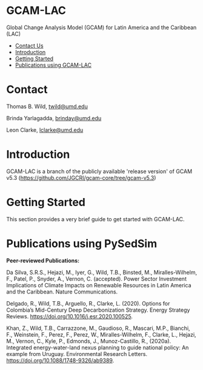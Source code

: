 # GCAM-LAC
Global Change Analysis Model (GCAM) for Latin America and the Caribbean (LAC)

- [Contact Us](#Contact)
- [Introduction](#Introduction)
- [Getting Started](#InstallGuide)
- [Publications using GCAM-LAC](#Pubs)

# <a name="Contact Us"></a>Contact
Thomas B. Wild, twild@umd.edu

Brinda Yarlagadda, brinday@umd.edu

Leon Clarke, lclarke@umd.edu

# <a name="Introduction"></a>Introduction

GCAM-LAC is a branch of the publicly available 'release version' of GCAM v5.3 (https://github.com/JGCRI/gcam-core/tree/gcam-v5.3)

# <a name="InstallGuide"></a>Getting Started

This section provides a very brief guide to get started with GCAM-LAC. 

# <a name="Pubs"></a>Publications using PySedSim

<strong> Peer-reviewed Publications: </strong>

Da Silva, S.R.S., Hejazi, M., Iyer, G., Wild, T.B., Binsted, M., Miralles-Wilhelm, F., Patel, P., Snyder, A., Vernon, C. (accepted). Power Sector Investment Implications of Climate Impacts on Renewable Resources in Latin America and the Caribbean. Nature Communications.

Delgado, R., Wild, T.B., Arguello, R., Clarke, L. (2020). Options for Colombia’s Mid-Century Deep Decarbonization Strategy. Energy Strategy Reviews. https://doi.org/10.1016/j.esr.2020.100525.

Khan, Z., Wild, T.B., Carrazzone, M., Gaudioso, R., Mascari, M.P., Bianchi, F., Weinstein, F., Perez, F., Perez, W., Miralles-Wilhelm, F., Clarke, L., Hejazi, M., Vernon, C., Kyle, P., Edmonds, J., Munoz-Castillo, R., (2020a). Integrated energy-water-land nexus planning to guide national policy: An example from Uruguay. Environmental Research Letters. https://doi.org/10.1088/1748-9326/ab9389.